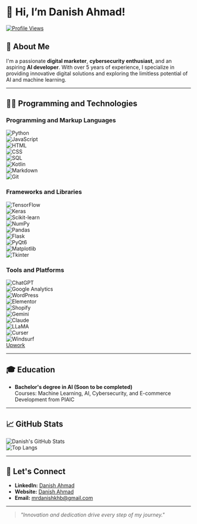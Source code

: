 # 👋 Hi, I’m Danish Ahmad!  
[![Profile Views](https://komarev.com/ghpvc/?username=danish-ahmad-ai&color=blue)](https://github.com/danish-ahmad-ai)

## 🚀 About Me  
I'm a passionate **digital marketer**, **cybersecurity enthusiast**, and an aspiring **AI developer**. With over 5 years of experience, I specialize in providing innovative digital solutions and exploring the limitless potential of AI and machine learning.  

---

## 👨‍💻 Programming and Technologies  
 
### **Programming and Markup Languages**  
![Python](https://img.shields.io/badge/-Python-3776AB?logo=python&logoColor=white&style=flat)  
![JavaScript](https://img.shields.io/badge/-JavaScript-F7DF1E?logo=javascript&logoColor=black&style=flat)  
![HTML](https://img.shields.io/badge/-HTML-E34F26?logo=html5&logoColor=white&style=flat)  
![CSS](https://img.shields.io/badge/-CSS-1572B6?logo=css3&logoColor=white&style=flat)  
![SQL](https://img.shields.io/badge/-SQL-4479A1?logo=mysql&logoColor=white&style=flat)  
![Kotlin](https://img.shields.io/badge/-Kotlin-0095D5?logo=kotlin&logoColor=white&style=flat)  
![Markdown](https://img.shields.io/badge/-Markdown-000000?logo=markdown&logoColor=white&style=flat)  
![Git](https://img.shields.io/badge/-Git-F05032?logo=git&logoColor=white&style=flat)

### **Frameworks and Libraries**  
![TensorFlow](https://img.shields.io/badge/-TensorFlow-FF6F00?logo=tensorflow&logoColor=white&style=flat)  
![Keras](https://img.shields.io/badge/-Keras-D00000?logo=keras&logoColor=white&style=flat)  
![Scikit-learn](https://img.shields.io/badge/-Scikit--learn-F7931E?logo=scikit-learn&logoColor=white&style=flat)  
![NumPy](https://img.shields.io/badge/-NumPy-013243?logo=numpy&logoColor=white&style=flat)  
![Pandas](https://img.shields.io/badge/-Pandas-150458?logo=pandas&logoColor=white&style=flat)  
![Flask](https://img.shields.io/badge/-Flask-000000?logo=flask&logoColor=white&style=flat)  
![PyQt6](https://img.shields.io/badge/-PyQt6-41C7F5?logo=python&logoColor=white&style=flat)  
![Matplotlib](https://img.shields.io/badge/-Matplotlib-11557C?logo=python&logoColor=white&style=flat)  
![Tkinter](https://img.shields.io/badge/-Tkinter-FF6F61?logo=python&logoColor=white&style=flat)

### **Tools and Platforms**  
![ChatGPT](https://img.shields.io/badge/-ChatGPT-4E8DFF?logo=openai&logoColor=white&style=flat)  
![Google Analytics](https://img.shields.io/badge/-Google%20Analytics-E37400?logo=google-analytics&logoColor=white&style=flat)  
![WordPress](https://img.shields.io/badge/-WordPress-21759B?logo=wordpress&logoColor=white&style=flat)  
![Elementor](https://img.shields.io/badge/-Elementor-92003B?logo=elementor&logoColor=white&style=flat)  
![Shopify](https://img.shields.io/badge/-Shopify-7AB55C?logo=shopify&logoColor=white&style=flat)  
![Gemini](https://img.shields.io/badge/-Gemini-4F4F4F?logo=gemini&logoColor=white&style=flat)  
![Claude](https://img.shields.io/badge/-Claude-FF4F00?logo=github&logoColor=white&style=flat)  
![LLaMA](https://img.shields.io/badge/-LLaMA-0066CC?logo=python&logoColor=white&style=flat)  
![Curser](https://img.shields.io/badge/-Curser-2A2A2A?logo=python&logoColor=white&style=flat)  
![Windsurf](https://img.shields.io/badge/-Windsurf-DAA520?logo=python&logoColor=white&style=flat)  
[Upwork](https://www.upwork.com/freelancers/~01b3efdafc36974754)

---

## 🎓 Education  
- **Bachelor's degree in AI (Soon to be completed)**  
  Courses: Machine Learning, AI, Cybersecurity, and E-commerce Development from PIAIC  

---

## 📈 GitHub Stats  
![Danish's GitHub Stats](https://github-readme-stats.vercel.app/api?username=danish-ahmad-ai&show_icons=true&theme=radical)  
![Top Langs](https://github-readme-stats.vercel.app/api/top-langs/?username=danish-ahmad-ai&layout=compact&theme=radical)  

---

## 🌟 Let's Connect  
- **LinkedIn:** [Danish Ahmad](http://www.linkedin.com/in/danish-ahmad-digital-marketer)  
- **Website:** [Danish Ahmad](https://danishahmad.xyz)  
- **Email:** [mrdanishkhb@gmail.com](mailto:mrdanishkhb@gmail.com)  

---

> *"Innovation and dedication drive every step of my journey."*
